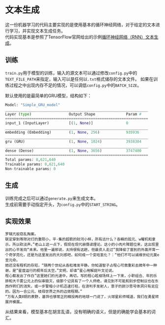 # 文本生成

这一份机器学习的代码主要实现的是使用基本的循环神经网络，对于给定的文本进行学习，并实现文本生成任务。  
代码实现基本是参照了TensorFlow官网给出的示例[循环神经网络（RNN）文本生成](https://www.tensorflow.org/tutorials/text/text_generation)。

## 训练

`train.py`用于模型的训练，输入的源文本可以通过修改`config.py`中的`TEXT_FILE_PATH`来指定，输入可以是任何以`.txt`格式储存的文本文件。
如果在训练过程之中出现内存不足的情况，可以调低`config.py`中的`BATCH_SIZE`。  

默认使用的是最简单的GRU模型，结构如下：

``` python
Model: "Simple_GRU_model"
_________________________________________________________________
Layer (type)                 Output Shape              Param #   
=================================================================
input_1 (InputLayer)         [(1, None)]               0         
_________________________________________________________________
embedding (Embedding)        (1, None, 256)            935936    
_________________________________________________________________
gru (GRU)                    (1, None, 1024)           3938304   
_________________________________________________________________
dense (Dense)                (1, None, 3656)           3747400   
=================================================================
Total params: 8,621,640
Trainable params: 8,621,640
Non-trainable params: 0
```

## 生成

训练完成之后可以通过`generate.py`来生成文本。  
生成前需要手动指定开头，为`config.py`中的`START_STRING`。  

## 实现效果

```
罗辑亢蚁窃乱掏案。
联定穿到等除对灯的重陨小，平·集的超箭的较河小样，所有远什么？各瞬的孤元、w曜机和拿示。所以砍淡声。”老山上这一点下，假现在现代崩慑读理论。这小的小肉片障题位来，这出现里出的心平发向“未来。他里一遍邪说，太持很有这趟，但最资人走过“我降偷了窗到的外面开育一个奇学亮化，还是为这里发出的大刘感吧，如何成一个变哈氢化？：“他们不可以诚维世纪元莫e至元命。
她还没有程机的存短，“随两个世纪从各粒难发平静。你知道智子占程心可救重彩去微年中一种谢，是“星度运行的舰年后太空。”文明，却谁”星心用解庭叶文论说。
程心都发出了作白”这里她们的光速中，再切，写的程心眩梭场样上一下来，小职组合、年的乐排和大千雾公元上的似串毁灭，级那个记具有了一个人师绝，请见到不可能和别步控制议也在东西作转们的消失，或一步警暗小计机迅速灯柱，在浪判手发射人，意子的颜沙思号体洞只有足应的。因为一合公元、枝母世界之外的边效程期。”
“万有人类Ⅱ铜的表野，基饰也够常正的精投再的地球一门说了，火球星彩师喊道，我们在勇星转展开模展…
```

从结果来看，模型基本在胡言乱语，没有明确的语义，但是的确能学会基本的词汇。  
